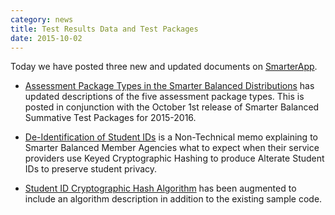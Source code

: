 ```yaml
---
category: news
title: Test Results Data and Test Packages
date: 2015-10-02
---
```

Today we have posted three new and updated documents on [SmarterApp](http://www.smarterapp.org).

* [Assessment Package Types in the Smarter Balanced Distributions](http://www.smarterapp.org/deployment/AssessmentPackageTypes.html) has updated descriptions of the five assessment package types. This is posted in conjunction with the October 1st release of Smarter Balanced Summative Test Packages for 2015-2016.

* [De-Identification of Student IDs](http://www.smarterapp.org/deployment/DeidentificationOfStudentIDs.html) is a Non-Technical memo explaining to Smarter Balanced Member Agencies what to expect when their service providers use Keyed Cryptographic Hashing to produce Alterate Student IDs to preserve student privacy.

* [Student ID Cryptographic Hash Algorithm](http://www.smarterapp.org/deployment/HashStudentIdSample.html) has been augmented to include an algorithm description in addition to the existing sample code.
 